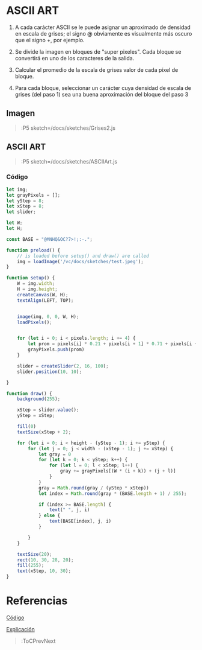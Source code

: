 # ASCII ART

1. A cada carácter ASCII se le puede asignar un aproximado de densidad en escala de grises; 
el signo @ obviamente es visualmente más oscuro que el signo +, por ejemplo.

2. Se divide la imagen en bloques de "super pixeles". Cada bloque se convertirá en uno de los 
caracteres de la salida.

3. Calcular el promedio de la escala de grises valor de cada píxel de bloque.
   
4. Para cada bloque, seleccionar un carácter cuya densidad de escala de grises (del paso 1) sea 
una buena aproximación del bloque del paso 3

## Imagen

> :P5 sketch=/docs/sketches/Grises2.js

## ASCII ART

> :P5 sketch=/docs/sketches/ASCIIArt.js

### Código

```js
let img;
let grayPixels = [];
let yStep = 8;
let xStep = 8;
let slider;

let W;
let H;

const BASE = "@MNHQ&OC?7>!;:-.";

function preload() {
    // is loaded before setup() and draw() are called
    img = loadImage('/vc/docs/sketches/test.jpeg');
}

function setup() {
    W = img.width;
    H = img.height;
    createCanvas(W, H);
    textAlign(LEFT, TOP);


    image(img, 0, 0, W, H);
    loadPixels();


    for (let i = 0; i < pixels.length; i += 4) {
        let prom = pixels[i] * 0.21 + pixels[i + 1] * 0.71 + pixels[i + 2] * 0.07;
        grayPixels.push(prom)
    }

    slider = createSlider(2, 16, 100);
    slider.position(10, 10);

}

function draw() {
    background(255);

    xStep = slider.value();
    yStep = xStep;

    fill(0)
    textSize(xStep + 2);

    for (let i = 0; i < height - (yStep - 1); i += yStep) {
        for (let j = 0; j < width - (xStep - 1); j += xStep) {
            let gray = 0
            for (let k = 0; k < yStep; k++) {
                for (let l = 0; l < xStep; l++) {
                    gray += grayPixels[(W * (i + k)) + (j + l)]
                }
            }
            gray = Math.round(gray / (yStep * xStep))
            let index = Math.round(gray * (BASE.length + 1) / 255);

            if (index >= BASE.length) {
                text(" ", j, i)
            } else {
                text(BASE[index], j, i)
            }

        }
    }

    textSize(20);
    rect(10, 30, 28, 20);
    fill(255);
    text(xStep, 10, 30);
}
```

# Referencias

[Código](https://programmerclick.com/article/32561446342/#ASCii_17)

[Explicación](https://www.iteramos.com/pregunta/42887/como-hacer-arte-ascii-conversion-de-imagenes-algoritmos-de-trabajo)

> :ToCPrevNext